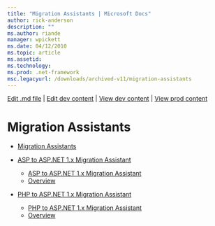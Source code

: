 ```yaml
---
title: "Migration Assistants | Microsoft Docs"
author: rick-anderson
description: ""
ms.author: riande
manager: wpickett
ms.date: 04/12/2010
ms.topic: article
ms.assetid: 
ms.technology: 
ms.prod: .net-framework
msc.legacyurl: /downloads/archived-v11/migration-assistants
---
```

[Edit .md file](C:\Projects\msc\dev\Msc.Www\Web.ASP\App_Data\github\downloads\archived-v11\index.md) | [Edit dev content](http://www.aspdev.net/umbraco#/content/content/edit/36259) | [View dev content](http://docs.aspdev.net/tutorials/downloads/archived-v11/migration-assistants/index.html) | [View prod content](http://www.asp.net/downloads/archived-v11/migration-assistants)

Migration Assistants
====================
- [Migration Assistants](overview.md)
- [ASP to ASP.NET 1.x Migration Assistant](asp-to-aspnet/index.md)

    - [ASP to ASP.NET 1.x Migration Assistant](asp-to-aspnet/overview.md)
    - [Overview](asp-to-aspnet/overview.md)
- [PHP to ASP.NET 1.x Migration Assistant](php-to-aspnet/index.md)

    - [PHP to ASP.NET 1.x Migration Assistant](php-to-aspnet/overview.md)
    - [Overview](php-to-aspnet/overview.md)